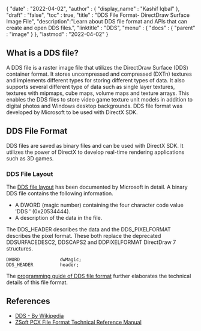 {
  "date" : "2022-04-02",
  "author" : {
    "display_name" : "Kashif Iqbal"
  },
  "draft" : "false",
  "toc" : true,
  "title" : "DDS File Format- DirectDraw Surface Image File",
  "description":"Learn about DDS file format and APIs that can create and open DDS files.",
  "linktitle" : "DDS",
  "menu" : {
    "docs" : {
      "parent" : "image"
    }
  },
  "lastmod" : "2022-04-02"
}

## What is a DDS file?

A DDS file is a raster image file that utilizes the DirectDraw Surface (DDS) container format. It stores uncompressed and compressed (DXTn) textures and implements different types for storing different types of data. It also supports several different type of data such as single layer textures, textures with mipmaps, cube maps, volume maps and texture arrays. This enables the DDS files to store video game texture unit models in addition to digital photos and Windows desktop backgrounds. DDS file format was developed by Microsoft to be used with DirectX SDK.

## DDS File Format

DDS files are saved as binary files and can be used with DirectX SDK. It utilizes the power of DirectX to develop real-time rendering applications such as 3D games.

### DDS File Layout

The [DDS file layout](https://learn.microsoft.com/en-us/windows/win32/direct3ddds/dx-graphics-dds-pguide#dds-file-layout) has been documented by Microsoft in detail. A binary DDS file contains the following information.

 * A DWORD (magic number) containing the four character code value 'DDS ' (0x20534444).
 * A description of the data in the file.

The DDS_HEADER describes the data and the DDS_PIXELFORMAT describes the pixel format. These both replace the deprecated DDSURFACEDESC2, DDSCAPS2 and DDPIXELFORMAT DirectDraw 7 structures.

```
DWORD               dwMagic;
DDS_HEADER          header;
```

The [programming guide of DDS file format](https://learn.microsoft.com/en-us/windows/win32/direct3ddds/dx-graphics-dds-pguide) further elaborates the technical details of this file format.

## References

* [DDS - By Wikipedia](https://en.wikipedia.org/wiki/DirectDraw_Surface)
* [ZSoft PCX File Format Technical Reference Manual](http://qzx.com/pc-gpe/pcx.txt)
